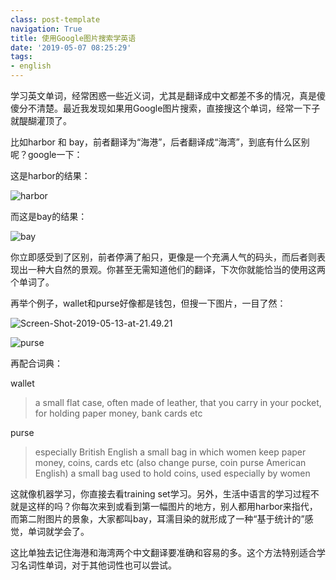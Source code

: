 ```yaml
---
class: post-template
navigation: True
title: 使用Google图片搜索学英语
date: '2019-05-07 08:25:29'
tags:
- english
---
```


学习英文单词，经常困惑一些近义词，尤其是翻译成中文都差不多的情况，真是傻傻分不清楚。最近我发现如果用Google图片搜索，直接搜这个单词，经常一下子就醍醐灌顶了。

比如harbor 和 bay，前者翻译为“海港”，后者翻译成“海湾”，到底有什么区别呢？google一下：

这是harbor的结果：

![harbor](https://cdn.imshuai.com/images/2019/05/harbor.jpg)

而这是bay的结果：

![bay](https://cdn.imshuai.com/images/2019/05/bay.jpg)

你立即感受到了区别，前者停满了船只，更像是一个充满人气的码头，而后者则表现出一种大自然的景观。你甚至无需知道他们的翻译，下次你就能恰当的使用这两个单词了。

再举个例子，wallet和purse好像都是钱包，但搜一下图片，一目了然：

![Screen-Shot-2019-05-13-at-21.49.21](https://cdn.imshuai.com/images/2019/05/Screen-Shot-2019-05-13-at-21.49.21.jpg)

![purse](https://cdn.imshuai.com/images/2019/05/purse.jpg)

再配合词典：

wallet
> a small flat case, often made of leather, that you carry in your pocket, for holding paper money, bank cards etc 

purse
> especially British English a small bag in which women keep paper money, coins, cards etc 
(also change purse, coin purse American English) a small bag used to hold coins, used especially by women

这就像机器学习，你直接去看training set学习。另外，生活中语言的学习过程不就是这样的吗？你每次来到或看到第一幅图片的地方，别人都用harbor来指代，而第二附图片的景象，大家都叫bay，耳濡目染的就形成了一种“基于统计的”感觉，单词就学会了。

这比单独去记住海港和海湾两个中文翻译要准确和容易的多。这个方法特别适合学习名词性单词，对于其他词性也可以尝试。

